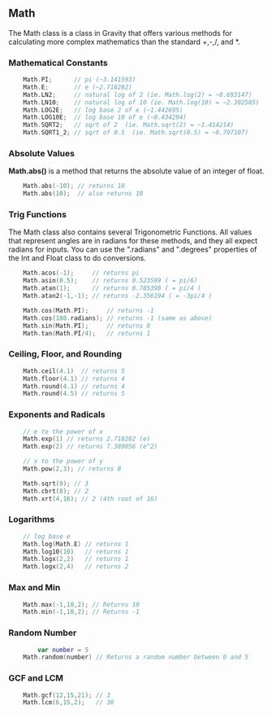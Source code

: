 ## Math
The Math class is a class in Gravity that offers various methods for calculating more complex mathematics than the standard +,-,/, and *.

### Mathematical Constants
```swift
	Math.PI;      // pi (~3.141593)
	Math.E;       // e (~2.718282)
	Math.LN2;     // natural log of 2 (ie. Math.log(2) = ~0.693147)
	Math.LN10;    // natural log of 10 (ie. Math.log(10) = ~2.302585)
	Math.LOG2E;   // log base 2 of e (~1.442695)
	Math.LOG10E;  // log base 10 of e (~0.434294)
	Math.SQRT2;   // sqrt of 2  (ie. Math.sqrt(2) = ~1.414214)
	Math.SQRT1_2; // sqrt of 0.5  (ie. Math.sqrt(0.5) = ~0.707107)
```

### Absolute Values
**Math.abs()** is a method that returns the absolute value of an integer of float.
```swift
	Math.abs(-10); // returns 10
	Math.abs(10);  // also returns 10
```

### Trig Functions
The Math class also contains several Trigonometric Functions. All values that represent angles are in radians for these methods, and they all expect radians for inputs. You can use the ".radians" and ".degrees" properties of the Int and Float class to do conversions.
```swift
	Math.acos(-1);     // returns pi
	Math.asin(0.5);    // returns 0.523599 ( = pi/6)
	Math.atan(1);      // returns 0.785398 ( = pi/4 )
	Math.atan2(-1,-1); // returns -2.356194 ( = -3pi/4 )

	Math.cos(Math.PI);     // returns -1
	Math.cos(180.radians); // returns -1 (same as above)
	Math.sin(Math.PI);     // returns 0
	Math.tan(Math.PI/4);   // returns 1
```

### Ceiling, Floor, and Rounding
```swift
	Math.ceil(4.1)  // returns 5
	Math.floor(4.1) // returns 4
	Math.round(4.1) // returns 4
	Math.round(4.5) // returns 5
```

### Exponents and Radicals
```swift
	// e to the power of x
	Math.exp(1) // returns 2.718282 (e)
	Math.exp(2) // returns 7.389056 (e^2)

	// x to the power of y
	Math.pow(2,3); // returns 8

	Math.sqrt(9); // 3
	Math.cbrt(8); // 2
	Math.xrt(4,16); // 2 (4th root of 16)
```

### Logarithms
```swift
	// log base e
	Math.log(Math.E) // returns 1
	Math.log10(10)   // returns 1
	Math.logx(2,2)   // returns 1
	Math.logx(2,4)   // returns 2
```

### Max and Min
```swift
	Math.max(-1,10,2); // Returns 10
	Math.min(-1,10,2); // Returns -1
```

### Random Number
```swift
        var number = 5
	Math.random(number) // Returns a random number between 0 and 5
```

### GCF and LCM
```swift
	Math.gcf(12,15,21); // 3
	Math.lcm(6,15,2);   // 30
```
